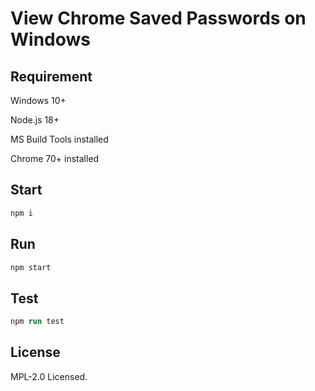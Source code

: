 # View Chrome Saved Passwords on Windows

## Requirement

Windows 10+

Node.js 18+

MS Build Tools installed

Chrome 70+ installed

## Start

```ps
npm i
```

## Run

```ps
npm start
```

## Test

```ps
npm run test
```

## License

MPL-2.0 Licensed.
